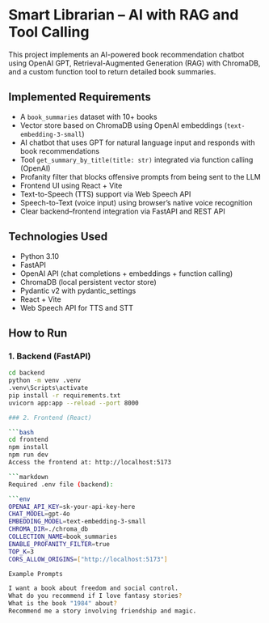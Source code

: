# Smart Librarian – AI with RAG and Tool Calling

This project implements an AI-powered book recommendation chatbot using OpenAI GPT, Retrieval-Augmented Generation (RAG) with ChromaDB, and a custom function tool to return detailed book summaries.

## Implemented Requirements

- A `book_summaries` dataset with 10+ books
- Vector store based on ChromaDB using OpenAI embeddings (`text-embedding-3-small`)
- AI chatbot that uses GPT for natural language input and responds with book recommendations
- Tool `get_summary_by_title(title: str)` integrated via function calling (OpenAI)
- Profanity filter that blocks offensive prompts from being sent to the LLM
- Frontend UI using React + Vite
- Text-to-Speech (TTS) support via Web Speech API
- Speech-to-Text (voice input) using browser’s native voice recognition
- Clear backend–frontend integration via FastAPI and REST API

## Technologies Used

- Python 3.10
- FastAPI
- OpenAI API (chat completions + embeddings + function calling)
- ChromaDB (local persistent vector store)
- Pydantic v2 with pydantic_settings
- React + Vite
- Web Speech API for TTS and STT

## How to Run

### 1. Backend (FastAPI)

```bash
cd backend
python -m venv .venv
.venv\Scripts\activate  
pip install -r requirements.txt
uvicorn app:app --reload --port 8000

### 2. Frontend (React)

```bash
cd frontend
npm install
npm run dev
Access the frontend at: http://localhost:5173

```markdown
Required .env file (backend):

```env
OPENAI_API_KEY=sk-your-api-key-here
CHAT_MODEL=gpt-4o
EMBEDDING_MODEL=text-embedding-3-small
CHROMA_DIR=./chroma_db
COLLECTION_NAME=book_summaries
ENABLE_PROFANITY_FILTER=true
TOP_K=3
CORS_ALLOW_ORIGINS=["http://localhost:5173"]

Example Prompts

I want a book about freedom and social control.
What do you recommend if I love fantasy stories?
What is the book "1984" about?
Recommend me a story involving friendship and magic.
